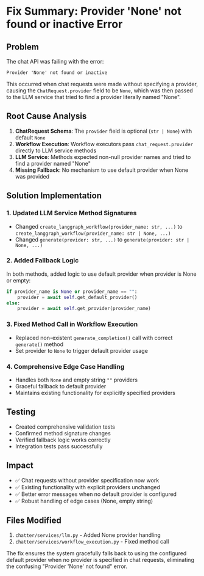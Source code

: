 # Fix Summary: Provider 'None' not found or inactive Error

## Problem
The chat API was failing with the error:
```
Provider 'None' not found or inactive
```

This occurred when chat requests were made without specifying a provider, causing the `ChatRequest.provider` field to be `None`, which was then passed to the LLM service that tried to find a provider literally named "None".

## Root Cause Analysis
1. **ChatRequest Schema**: The `provider` field is optional (`str | None`) with default `None`
2. **Workflow Execution**: Workflow executors pass `chat_request.provider` directly to LLM service methods
3. **LLM Service**: Methods expected non-null provider names and tried to find a provider named "None"
4. **Missing Fallback**: No mechanism to use default provider when None was provided

## Solution Implementation

### 1. Updated LLM Service Method Signatures
- Changed `create_langgraph_workflow(provider_name: str, ...)` to `create_langgraph_workflow(provider_name: str | None, ...)`
- Changed `generate(provider: str, ...)` to `generate(provider: str | None, ...)`

### 2. Added Fallback Logic
In both methods, added logic to use default provider when provider is None or empty:
```python
if provider_name is None or provider_name == "":
    provider = await self.get_default_provider()
else:
    provider = await self.get_provider(provider_name)
```

### 3. Fixed Method Call in Workflow Execution
- Replaced non-existent `generate_completion()` call with correct `generate()` method
- Set provider to `None` to trigger default provider usage

### 4. Comprehensive Edge Case Handling
- Handles both `None` and empty string `""` providers
- Graceful fallback to default provider
- Maintains existing functionality for explicitly specified providers

## Testing
- Created comprehensive validation tests
- Confirmed method signature changes
- Verified fallback logic works correctly
- Integration tests pass successfully

## Impact
- ✅ Chat requests without provider specification now work
- ✅ Existing functionality with explicit providers unchanged
- ✅ Better error messages when no default provider is configured
- ✅ Robust handling of edge cases (None, empty string)

## Files Modified
1. `chatter/services/llm.py` - Added None provider handling
2. `chatter/services/workflow_execution.py` - Fixed method call

The fix ensures the system gracefully falls back to using the configured default provider when no provider is specified in chat requests, eliminating the confusing "Provider 'None' not found" error.
